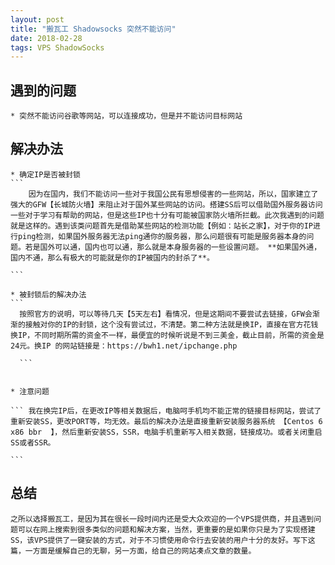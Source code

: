 ```yaml
---
layout: post
title: "搬瓦工 Shadowsocks 突然不能访问"
date: 2018-02-28
tags: VPS ShadowSocks
---
```


## 遇到的问题

    * 突然不能访问谷歌等网站，可以连接成功，但是并不能访问目标网站

## 解决办法

    * 确定IP是否被封锁
    ```
        因为在国内，我们不能访问一些对于我国公民有思想侵害的一些网站，所以，国家建立了强大的GFW【长城防火墙】来阻止对于国外某些网站的访问。搭建SS后可以借助国外服务器访问一些对于学习有帮助的网站，但是这些IP也十分有可能被国家防火墙所拦截。此次我遇到的问题就是这样的。遇到该类问题首先是借助某些网站的检测功能【例如：站长之家】，对于你的IP进行ping检测，如果国外服务器无法ping通你的服务器，那么问题很有可能是服务器本身的问题。若是国外可以通，国内也可以通，那么就是本身服务器的一些设置问题。 **如果国外通，国内不通，那么有极大的可能就是你的IP被国内的封杀了**。

    ```

    * 被封锁后的解决办法
    ```
      按照官方的说明，可以等待几天【5天左右】看情况，但是这期间不要尝试去链接，GFW会渐渐的接触对你的IP的封锁，这个没有尝试过，不清楚。第二种方法就是换IP，直接在官方花钱换IP，不同时期所需的资金不一样，最便宜的时候听说是不到三美金，截止目前，所需的资金是24元。换IP 的网站链接是：https://bwh1.net/ipchange.php

      ```


    * 注意问题

    ``` 我在换完IP后，在更改IP等相关数据后，电脑呵手机均不能正常的链接目标网站，尝试了重新安装SS，更改PORT等，均无效。最后的解决办法是直接重新安装服务器系统 【Centos 6 x86 bbr  】，然后重新安装SS，SSR，电脑手机重新写入相关数据，链接成功。或者关闭重启SS或者SSR。

    ```

## 总结

    之所以选择搬瓦工，是因为其在很长一段时间内还是受大众欢迎的一个VPS提供商，并且遇到问题可以在网上搜索到很多类似的问题和解决方案，当然，更重要的是如果你只是为了实现搭建SS，该VPS提供了一键安装的方式，对于不习惯使用命令行去安装的用户十分的友好。写下这篇，一方面是缓解自己的无聊，另一方面，给自己的网站凑点文章的数量。
